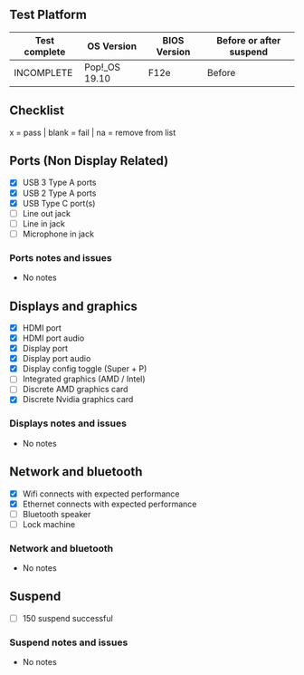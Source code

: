 ## Test Platform

| Test complete | OS Version    | BIOS Version | Before or after suspend |
| ------------- | ------------- | ------------ | ----------------------- |
| INCOMPLETE    | Pop!_OS 19.10 | F12e         | Before                  |

## Checklist
x = pass | blank = fail | na = remove from list

## Ports (Non Display Related)

- [x] USB 3 Type A ports
- [x] USB 2 Type A ports
- [x] USB Type C port(s)
- [ ] Line out jack
- [ ] Line in jack
- [ ] Microphone in jack

### Ports notes and issues

- No notes

## Displays and graphics

- [x] HDMI port
- [x] HDMI port audio
- [x] Display port
- [x] Display port audio
- [x] Display config toggle (Super + P)
- [ ] Integrated graphics (AMD / Intel)
- [ ] Discrete AMD graphics card
- [x] Discrete Nvidia graphics card

### Displays notes and issues

- No notes

## Network and bluetooth

- [x] Wifi connects with expected performance
- [x] Ethernet connects with expected performance
- [ ] Bluetooth speaker
- [ ] Lock machine

### Network and bluetooth

- No notes

## Suspend

- [ ] 150 suspend successful

### Suspend notes and issues

- No notes

